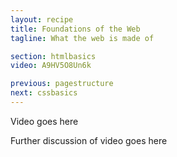 ```yaml
---
layout: recipe
title: Foundations of the Web
tagline: What the web is made of

section: htmlbasics
video: A9HV5O8Un6k

previous: pagestructure
next: cssbasics
---
```


Video goes here

Further discussion of video goes here
